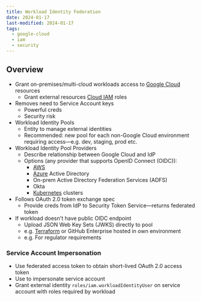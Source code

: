 ```yaml
---
title: Workload Identity Federation
date: 2024-01-17
last-modified: 2024-01-17
tags:
  - google-cloud
  - iam
  - security
---
```


## Overview

- Grant on-premises/multi-cloud workloads access to [Google Cloud](notes/moc/Google%20Cloud.md) resources
	- Grant external resources [Cloud IAM](notes/Cloud%20IAM.md) roles
- Removes need to Service Account keys
	- Powerful creds
	- Security risk
- Workload Identity Pools
	- Entity to manage external identities
	- Recommended: new pool for each non-Google Cloud environment requiring access—e.g. dev, staging, prod etc.
- Workload Identity Pool Providers
	- Describe relationship between Google Cloud and IdP
	- Options (any provider that supports OpenID Connect (OIDC)):
		- [AWS](notes/moc/AWS.md)
		- [Azure](notes/moc/Azure.md) Active Directory
		- On-prem Active Directory Federation Services (ADFS)
		- Okta
		- [Kubernetes](notes/moc/Kubernetes.md) clusters
- Follows OAuth 2.0 token exchange spec
	- Provide creds from IdP to Security Token Service—returns federated token
- If workload doesn't have public OIDC endpoint
	- Upload JSON Web Key Sets (JWKS) directly to pool
	- e.g. [Terraform](notes/moc/Terraform.md) or GitHub Enterprise hosted in own environment
	- e.g. For regulator requirements

### Service Account Impersonation

- Use federated access token to obtain short-lived OAuth 2.0 access token
- Use to impersonate service account
- Grant external identity `roles/iam.workloadIdentityUser` on service account with roles required by workload